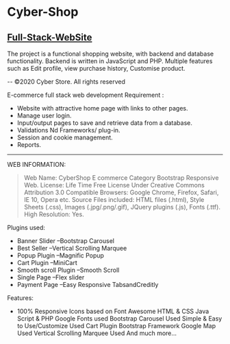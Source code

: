 # Cyber-Shop

## [Full-Stack-WebSite](https://cybershopp.netlify.app/)

The project is a functional shopping website, with backend and database functionality. Backend is written in JavaScript and PHP.
Multiple features such as Edit profile, view purchase history, Customise product.

-- ©2020 Cyber Store. All rights reserved

E-commerce full stack web development Requirement :
 - Website with attractive home page with links to other pages.
 - Manage user login.
 - Input/output pages to save and retrieve data from a database.
 - Validations Nd Frameworks/ plug-in.
 - Session and cookie management.
 - Reports.
-------------------------------------------------------------------------------
WEB INFORMATION:
 > Web Name: CyberShop E commerce Category Bootstrap Responsive Web.
 > License: Life Time Free License Under Creative Commons Attribution 3.0
 > Compatible Browsers: Google Chrome, Firefox, Safari, IE 10, Opera etc.
 > Source Files included: HTML files (.html), Style Sheets (.css), Images (.jpg/.png/.gif),
 > JQuery plugins (.js),
 > Fonts (.ttf).
 > High Resolution: Yes.

Plugins used:
 - Banner Slider –Bootstrap Carousel
 - Best Seller –Vertical Scrolling Marquee
 - Popup Plugin –Magnific Popup
 - Cart Plugin –MiniCart
 - Smooth scroll Plugin –Smooth Scroll
 - Single Page –Flex slider
 - Payment Page –Easy Responsive TabsandCreditly

Features:
  * 100% Responsive
Icons based on Font Awesome
HTML & CSS
Java Script & PHP
Google Fonts used
Bootstrap Carousel Used
Simple & Easy to Use/Customize
Used Cart Plugin
Bootstrap Framework
Google Map Used
Vertical Scrolling Marquee Used
And much more…
